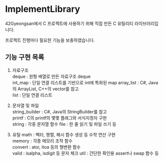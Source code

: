 
# ImplementLibrary  

42Gyeongsan에서 C 프로젝트에 사용하기 위해 직접 만든 C 유틸리티 라이브러리입니다.  

프로젝트 진행마다 필요한 기능을 보충하였습니다.  

## 기능 구현 목록  
1. 자료구조  
  deque : 원형 배열로 만든 자료구조 deque  
  int_map : 단일 연결 리스트를 기반으로 int에 특화된 map
  array_list : C#, Java의 ArrayList, C++의 vector를 참고   
  list : 단일 연결 리스트  

2. 문자열 및 파일  
  string_builder : C#, Java의 StringBuilder를 참고    
  printf : C의 printf의 몇몇 플래그와 서식지정자 구현  
  string : 각종 문자열 함수
  file : 한 줄 읽기 및 파일 쓰기 등  

3. 유틸
  math : 벡터, 행렬, 해시 함수 생성 등 수학 연산 구현  
  memory : 각종 메모리 조작 함수  
  convert : atoi, itoa 등의 형변환 함수   
  valid : isalpha, isdigit 등 문자 체크 
  util : 간단한 확인용 assert나 swap 함수 등  

